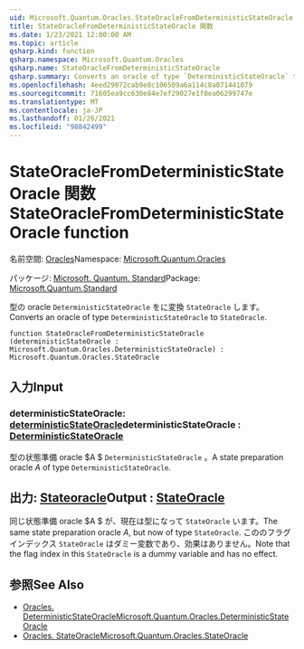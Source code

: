 ```yaml
---
uid: Microsoft.Quantum.Oracles.StateOracleFromDeterministicStateOracle
title: StateOracleFromDeterministicStateOracle 関数
ms.date: 1/23/2021 12:00:00 AM
ms.topic: article
qsharp.kind: function
qsharp.namespace: Microsoft.Quantum.Oracles
qsharp.name: StateOracleFromDeterministicStateOracle
qsharp.summary: Converts an oracle of type `DeterministicStateOracle` to `StateOracle`.
ms.openlocfilehash: 4eed29072cab9e8c106509a6a114c8a071441079
ms.sourcegitcommit: 71605ea9cc630e84e7ef29027e1f0ea06299747e
ms.translationtype: MT
ms.contentlocale: ja-JP
ms.lasthandoff: 01/26/2021
ms.locfileid: "98842499"
---
```

# <a name="stateoraclefromdeterministicstateoracle-function"></a><span data-ttu-id="585ce-102">StateOracleFromDeterministicStateOracle 関数</span><span class="sxs-lookup"><span data-stu-id="585ce-102">StateOracleFromDeterministicStateOracle function</span></span>

<span data-ttu-id="585ce-103">名前空間: [Oracles](xref:Microsoft.Quantum.Oracles)</span><span class="sxs-lookup"><span data-stu-id="585ce-103">Namespace: [Microsoft.Quantum.Oracles](xref:Microsoft.Quantum.Oracles)</span></span>

<span data-ttu-id="585ce-104">パッケージ: [Microsoft. Quantum. Standard](https://nuget.org/packages/Microsoft.Quantum.Standard)</span><span class="sxs-lookup"><span data-stu-id="585ce-104">Package: [Microsoft.Quantum.Standard](https://nuget.org/packages/Microsoft.Quantum.Standard)</span></span>


<span data-ttu-id="585ce-105">型の oracle `DeterministicStateOracle` をに変換 `StateOracle` します。</span><span class="sxs-lookup"><span data-stu-id="585ce-105">Converts an oracle of type `DeterministicStateOracle` to `StateOracle`.</span></span>

```qsharp
function StateOracleFromDeterministicStateOracle (deterministicStateOracle : Microsoft.Quantum.Oracles.DeterministicStateOracle) : Microsoft.Quantum.Oracles.StateOracle
```


## <a name="input"></a><span data-ttu-id="585ce-106">入力</span><span class="sxs-lookup"><span data-stu-id="585ce-106">Input</span></span>

### <a name="deterministicstateoracle--deterministicstateoracle"></a><span data-ttu-id="585ce-107">deterministicStateOracle: [deterministicStateOracle](xref:Microsoft.Quantum.Oracles.DeterministicStateOracle)</span><span class="sxs-lookup"><span data-stu-id="585ce-107">deterministicStateOracle : [DeterministicStateOracle](xref:Microsoft.Quantum.Oracles.DeterministicStateOracle)</span></span>

<span data-ttu-id="585ce-108">型の状態準備 oracle $A $ `DeterministicStateOracle` 。</span><span class="sxs-lookup"><span data-stu-id="585ce-108">A state preparation oracle $A$ of type `DeterministicStateOracle`.</span></span>



## <a name="output--stateoracle"></a><span data-ttu-id="585ce-109">出力: [Stateoracle](xref:Microsoft.Quantum.Oracles.StateOracle)</span><span class="sxs-lookup"><span data-stu-id="585ce-109">Output : [StateOracle](xref:Microsoft.Quantum.Oracles.StateOracle)</span></span>

<span data-ttu-id="585ce-110">同じ状態準備 oracle $A $ が、現在は型になって `StateOracle` います。</span><span class="sxs-lookup"><span data-stu-id="585ce-110">The same state preparation oracle $A$, but now of type `StateOracle`.</span></span> <span data-ttu-id="585ce-111">こののフラグインデックス `StateOracle` はダミー変数であり、効果はありません。</span><span class="sxs-lookup"><span data-stu-id="585ce-111">Note that the flag index in this `StateOracle` is a dummy variable and has no effect.</span></span>

## <a name="see-also"></a><span data-ttu-id="585ce-112">参照</span><span class="sxs-lookup"><span data-stu-id="585ce-112">See Also</span></span>

- [<span data-ttu-id="585ce-113">Oracles. DeterministicStateOracle</span><span class="sxs-lookup"><span data-stu-id="585ce-113">Microsoft.Quantum.Oracles.DeterministicStateOracle</span></span>](xref:Microsoft.Quantum.Oracles.DeterministicStateOracle)
- [<span data-ttu-id="585ce-114">Oracles. StateOracle</span><span class="sxs-lookup"><span data-stu-id="585ce-114">Microsoft.Quantum.Oracles.StateOracle</span></span>](xref:Microsoft.Quantum.Oracles.StateOracle)